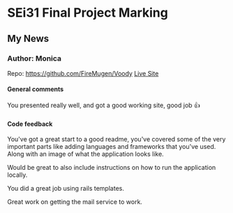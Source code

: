 # SEi31 Final Project Marking

## My News
### Author: Monica
Repo: https://github.com/FireMugen/Voody
[Live Site](https://pure-chamber-66342.herokuapp.com/)

#### General comments
You presented really well, and got a good working site, good job 👍

#### Code feedback
You've got a great start to a good readme, you've covered some of the very important parts like adding languages and frameworks that you've used. Along with an image of what the application looks like.

Would be great to also include instructions on how to run the application locally.

You did a great job using rails templates. 

Great work on getting the mail service to work.


